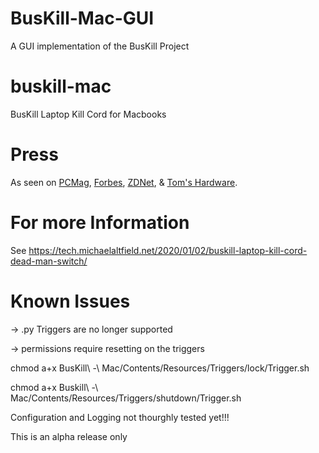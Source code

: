 # BusKill-Mac-GUI
A GUI implementation of the BusKill Project 

# buskill-mac
BusKill Laptop Kill Cord for Macbooks

# Press

As seen on [PCMag](https://www.forbes.com/sites/daveywinder/2020/01/03/this-20-usb-cable-is-a-dead-mans-switch-for-your-linux-laptop/), [Forbes](https://www.pcmag.com/news/372806/programmers-usb-cable-can-kill-laptop-if-machine-is-yanked), [ZDNet](https://www.zdnet.com/article/new-usb-cable-kills-your-linux-laptop-if-stolen-in-a-public-place/), & [Tom's Hardware](https://www.tomshardware.com/news/the-buskill-usb-cable-secures-your-laptop-against-thieves).

# For more Information

See https://tech.michaelaltfield.net/2020/01/02/buskill-laptop-kill-cord-dead-man-switch/

# Known Issues

-> .py Triggers are no longer supported 

-> permissions require resetting on the triggers 


chmod a+x BusKill\ -\ Mac/Contents/Resources/Triggers/lock/Trigger.sh

chmod a+x Buskill\ -\ Mac/Contents/Resources/Triggers/shutdown/Trigger.sh


Configuration and Logging not thourghly tested yet!!!


This is an alpha release only
